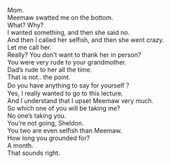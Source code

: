 
Mom.   
Meemaw swatted me on the bottom.   
What? Why?   
I wanted something, and then she said no.   
And then I called her selfish, and then she went crazy.   
Let me call her.   
Really? You don’t want to thank her in person?   
You were very rude to your grandmother.   
Dad’s rude to her all the time.   
That is not.. the point.   
Do you have anything to say for yourself？   
Yes, I really wanted to go to this lecture.   
And I understand that I upset Meemaw very much.   
So which one of you will be taking me?   
No one’s taking you.   
You’re not going, Sheldon.   
You two are even selfish than Meemaw.   
How long you grounded for?   
A month.   
That sounds right.   
